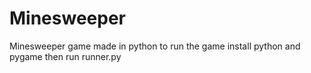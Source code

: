 # Minesweeper
Minesweeper game made in python
to run the game install python and pygame then run runner.py
